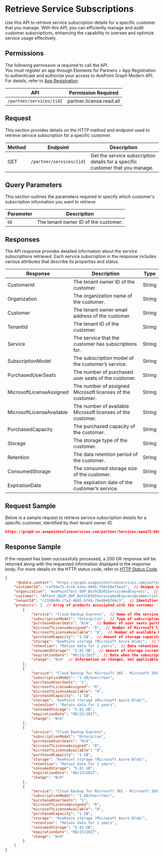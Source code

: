 # Retrieve Service Subscriptions

Use this API to retrieve service subscription details for a specific customer that you manage. With this API, you can efficiently manage and audit customer subscriptions, enhancing the capability to oversee and optimize service usage effectively.

## Permissions  

The following permission is required to call the API.  
You must register an app through Elements for Partners > App Registration to authenticate and authorize your access to AvePoint Graph Modern API. For details, refer to [App Registration](https://cdn.avepoint.com/assets/apelements-webhelp/avepoint-elements-for-partners/index.htm#!Documents/appregistration.htm)  

| API |Permission Required |
|-----------|-----------------|
| `/partner/services/{id}` |  partner.license.read.all |  

## Request

This section provides details on the HTTP method and endpoint used to retrieve service subscription for a specific customer.

| Method | Endpoint | Description |
| --- | --- | --- |
| GET | `/partner/services/{id}` | Get the service subscription details for a specific customer that you manage. |

## Query Parameters

This section outlines the parameters required to specify which customer's subscription information you want to retrieve.  

| Parameter | Description |
| --- | --- |
| Id | The tenant owner ID of the customer. |

## Responses

The API response provides detailed information about the service subscriptions retrieved. Each service subscription in the response includes various attributes that describe its properties and status.

| Response | Description | Type |
| --- | --- | --- |
| CustomerId | The tenant owner ID of the customer. | String |
| Organization | The organization name of the customer. | String |
| Customer | The tenant owner email address of the customer. | String |
| TenantId | The tenant ID of the customer. | String |
| Service | The service that the customer has subscriptions for. | String |
| SubscriptionModel | The subscription model of the customer’s service. | String |
| PurchasedUserSeats | The number of purchased user seats of the customer. | String |
| MicrosoftLicenseAssigned | The number of assigned Microsoft licenses of the customer. | String |
| MicrosoftLicenseAvailable | The number of available Microsoft licenses of the customer. | String |
| PurchasedCapacity | The purchased capacity of the customer. | String |
| Storage | The storage type of the customer. | String |
| Retention | The data retention period of the customer. | String |
| ConsumedStorage | The consumed storage size of the customer. | String |
| ExpirationDate | The expiration date of the customer’s service. | String |

## Request Sample

Below is a sample request to retrieve service subscription details for a specific customer, identified by their tenant owner ID.

```json
https://graph-us.avepointonlineservices.com/partner/Services/aaaa75-666-aaaa-bbbb-cccc94cb9af5ea3
```

## Response Sample

If the request has been successfully processed, a 200 OK response will be returned along with the requested information displayed in the response body. For more details on the HTTP status code, refer to [HTTP Status Code](/docs/use-avepoint-graph-modern-API/##HTTP-Status-Code).

```json
{
     "@odata.context": "https://graph.avepointonlineservices.com/partner/$metadata#Services/$entity",  // OData metadata URL for the service entity
    "customerId": "caf94a75-2cc6-43aa-b04b-794cb9af5ea3",  // Unique identifier for the customer
    "organization": "AvePointTest_OOP_BothCB365ServiceAndExpress",  // Name of the organization
    "customer": "APtest_AOSP_OOP_BothCB365ServiceAndExpress@commercial.com",  // Customer's email or username
    "tenantId": "c2350b99-c7a2-4605-b7d4-79e8646f66c3",  // Identifier for the customer's tenant
    "products": [  // Array of products associated with the customer
        {
            "service": "Cloud Backup Express",  // Name of the service
            "subscriptionModel": "Enterprise",  // Type of subscription model
            "purchasedUserSeats": "N/A",  // Number of user seats purchased; not applicable here
            "microsoftLicenseAssigned": "0",  // Number of Microsoft licenses assigned
            "microsoftLicenseAvailable": "0",  // Number of available Microsoft licenses
            "purchasedCapacity": "1 GB",  // Amount of storage capacity purchased
            "storage": "AvePoint storage (Microsoft Azure Blob)",  // Storage type and provider
            "retention": "Retain data for 1 years",  // Data retention policy duration
            "consumedStorage": "5.01 GB",  // Amount of storage currently used
            "expirationDate": "08/23/2027",  // Date when the subscription expires
            "change": "N/A"  // Information on changes, not applicable here
        },
        {
            "service": "Cloud Backup for Microsoft 365 - Microsoft 365 services",
            "subscriptionModel": "1 GB/User/Year",
            "purchasedUserSeats": "1",
            "microsoftLicenseAssigned": "0",
            "microsoftLicenseAvailable": "0",
            "purchasedCapacity": "1 GB",
            "storage": "AvePoint storage (Microsoft Azure Blob)",
            "retention": "Retain data for 1 years",
            "consumedStorage": "5.01 GB",
            "expirationDate": "08/23/2027",
            "change": "N/A"
        },
        {
            "service": "Cloud Backup Express",
            "subscriptionModel": "Enterprise",
            "purchasedUserSeats": "N/A",
            "microsoftLicenseAssigned": "0",
            "microsoftLicenseAvailable": "0",
            "purchasedCapacity": "1 GB",
            "storage": "AvePoint storage (Microsoft Azure Blob)",
            "retention": "Retain data for 1 years",
            "consumedStorage": "5.01 GB",
            "expirationDate": "08/23/2027",
            "change": "N/A"
        },
        {
            "service": "Cloud Backup for Microsoft 365 - Microsoft 365 services",
            "subscriptionModel": "1 GB/User/Year",
            "purchasedUserSeats": "1",
            "microsoftLicenseAssigned": "0",
            "microsoftLicenseAvailable": "0",
            "purchasedCapacity": "1 GB",
            "storage": "AvePoint storage (Microsoft Azure Blob)",
            "retention": "Retain data for 1 years",
            "consumedStorage": "5.01 GB",
            "expirationDate": "08/23/2027",
            "change": "N/A"
        }
    ]
}
```
